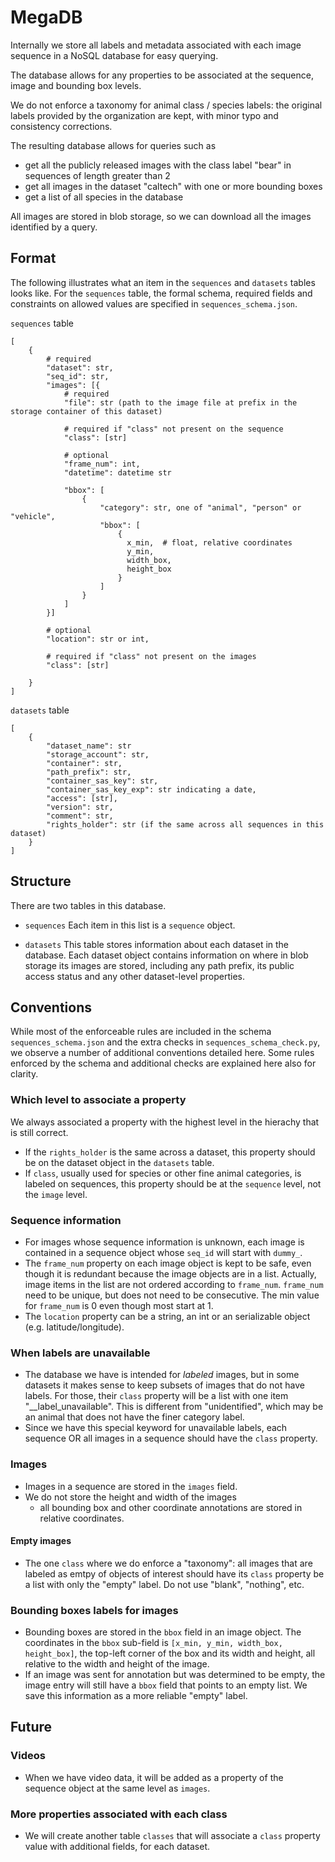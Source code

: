 # MegaDB

Internally we store all labels and metadata associated with each image sequence in a NoSQL database for easy querying.

The database allows for any properties to be associated at the sequence, image and bounding box levels.

We do not enforce a taxonomy for animal class / species labels: the original labels provided by the organization are kept, with minor typo and consistency corrections.

The resulting database allows for queries such as 
- get all the publicly released images with the class label "bear" in sequences of length greater than 2
- get all images in the dataset "caltech" with one or more bounding boxes
- get a list of all species in the database

All images are stored in blob storage, so we can download all the images identified by a query.


## Format

The following illustrates what an item in the `sequences` and `datasets` tables looks like. For the `sequences` table, the formal schema, required fields and constraints on allowed values are specified in `sequences_schema.json`.

`sequences` table

```
[
    {
        # required
        "dataset": str,
        "seq_id": str,
        "images": [{
            # required
            "file": str (path to the image file at prefix in the storage container of this dataset)
            
            # required if "class" not present on the sequence
            "class": [str]
            
            # optional
            "frame_num": int,
            "datetime": datetime str
            
            "bbox": [
                {
                    "category": str, one of "animal", "person" or "vehicle",
                    "bbox": [
                        {
                          x_min,  # float, relative coordinates
                          y_min,
                          width_box,
                          height_box
                        }
                    ]
                }
            ]
        }]
        
        # optional
        "location": str or int,
        
        # required if "class" not present on the images
        "class": [str]

    }
]

```


`datasets` table

```
[
    {
        "dataset_name": str
        "storage_account": str,
        "container": str,
        "path_prefix": str,
        "container_sas_key": str,
        "container_sas_key_exp": str indicating a date,
        "access": [str],
        "version": str,
        "comment": str,
        "rights_holder": str (if the same across all sequences in this dataset)
    }
]
```


## Structure

There are two tables in this database. 
- `sequences`
Each item in this list is a `sequence` object. 

- `datasets`
This table stores information about each dataset in the database. Each dataset object contains information on where in blob storage its images are stored, including any path prefix, its public access status and any other dataset-level properties.



## Conventions

While most of the enforceable rules are included in the schema `sequences_schema.json` and the extra checks in `sequences_schema_check.py`, we observe a number of additional conventions detailed here. Some rules enforced by the schema and additional checks are explained here also for clarity.

### Which level to associate a property
We always associated a property with the highest level in the hierachy that is still correct. 
- If the `rights_holder` is the same across a dataset, this property should be on the dataset object in the `datasets` table.
- If `class`, usually used for species or other fine animal categories, is labeled on sequences, this property should be at the `sequence` level, not the `image` level. 


### Sequence information
- For images whose sequence information is unknown, each image is contained in a sequence object whose `seq_id` will start with `dummy_`.
- The `frame_num` property on each image object is kept to be safe, even though it is redundant because the image objects are in a list. Actually, image items in the list are not ordered according to `frame_num`. `frame_num` need to be unique, but does not need to be consecutive. The min value for `frame_num` is 0 even though most start at 1.
- The `location` property can be a string, an int or an serializable object (e.g. latitude/longitude).


### When labels are unavailable
- The database we have is intended for *labeled* images, but in some datasets it makes sense to keep subsets of images that do not have labels. For those, their `class` property will be a list with one item "__label_unavailable". This is different from "unidentified", which may be an animal that does not have the finer category label.
- Since we have this special keyword for unavailable labels, each sequence OR all images in a sequence should have the `class` property.


### Images
- Images in a sequence are stored in the `images` field.
- We do not store the height and width of the images
    - all bounding box and other coordinate annotations are stored in relative coordinates.
    
#### Empty images
- The one `class` where we do enforce a "taxonomy": all images that are labeled as emtpy of objects of interest should have its `class` property be a list with only the "empty" label. Do not use "blank", "nothing", etc. 


### Bounding boxes labels for images
- Bounding boxes are stored in the `bbox` field in an image object. The coordinates in the `bbox` sub-field is `[x_min, y_min, width_box, height_box]`, the top-left corner of the box and its width and height, all relative to the width and height of the image.
- If an image was sent for annotation but was determined to be empty, the image entry will still have a `bbox` field that points to an empty list. We save this information as a more reliable "empty" label.


## Future

### Videos
- When we have video data, it will be added as a property of the sequence object at the same level as `images`.

### More properties associated with each class
- We will create another table `classes` that will associate a `class` property value with additional fields, for each dataset.
